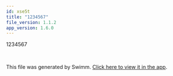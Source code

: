 ```yaml
---
id: xse5t
title: "1234567"
file_version: 1.1.2
app_version: 1.6.0
---
```


1234567

<br/>

This file was generated by Swimm. [Click here to view it in the app](http://localhost:5001/repos/ls4DA2fLasmQuEbT4ipw/docs/xse5t).
